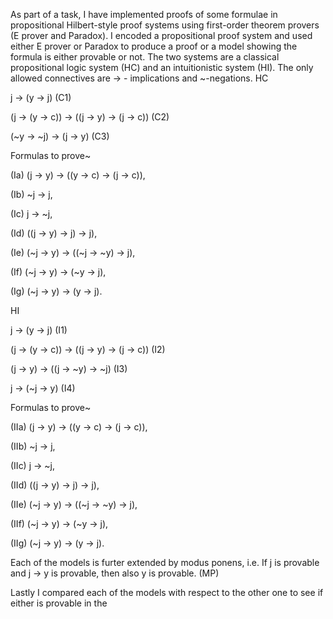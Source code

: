 As part of a task, I have implemented proofs of some formulae in propositional Hilbert-style proof systems using first-order theorem provers (E prover and Paradox). I encoded a propositional proof system and used either E prover or Paradox to produce a proof or a model showing the formula is either provable or not. 
The two systems are a classical propositional logic system (HC) and an intuitionistic system (HI).
The only allowed connectives are -> - implications and ~-negations.
HC


j -> (y -> j) (C1)


(j -> (y -> c)) -> ((j -> y) -> (j -> c)) (C2)


(~y -> ~j) -> (j -> y) (C3)


Formulas to prove~


(Ia) (j -> y) -> ((y -> c) -> (j -> c)),

(Ib) ~j -> j,

(Ic) j -> ~j,

(Id) ((j -> y) -> j) -> j),

(Ie) (~j -> y) -> ((~j -> ~y) -> j),

(If) (~j -> y) -> (~y -> j),

(Ig) (~j -> y) -> (y -> j).


HI


j -> (y -> j) (I1)


(j -> (y -> c)) -> ((j -> y) -> (j -> c)) (I2)


(j -> y) -> ((j -> ~y) -> ~j) (I3)


j -> (~j -> y) (I4)


Formulas to prove~

(IIa) (j -> y) -> ((y -> c) -> (j -> c)),

(IIb) ~j -> j,

(IIc) j -> ~j,

(IId) ((j -> y) -> j) -> j),

(IIe) (~j -> y) -> ((~j -> ~y) -> j),

(IIf) (~j -> y) -> (~y -> j),

(IIg) (~j -> y) -> (y -> j).


Each of the models is furter extended by modus ponens, i.e. 
If j is provable and j -> y is provable, then also y is provable. (MP)

Lastly I compared each of the models with respect to the other one to see if either is provable in the



